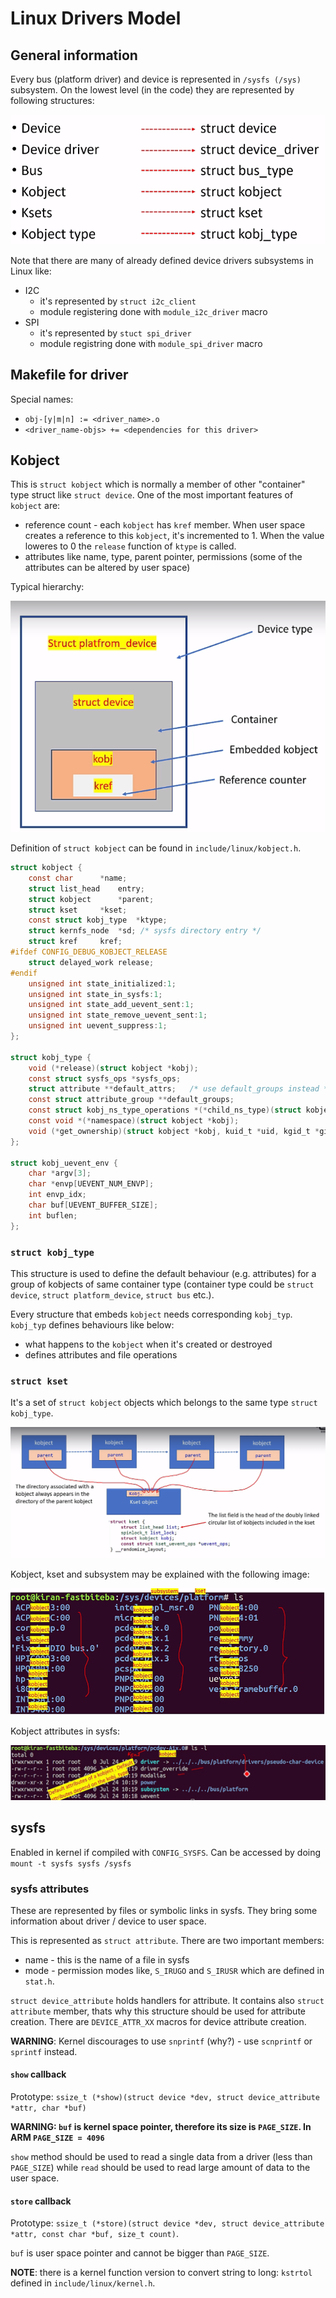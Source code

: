 # Linux Drivers Model

## General information

Every bus (platform driver) and device is represented in `/sysfs (/sys)` subsystem.
On the lowest level (in the code) they are represented by following structures:

![Components of the device model](pictures/components_of_the_device_model.png)

Note that there are many of already defined device drivers subsystems in Linux like:
- I2C
  - it's represented by `struct i2c_client`
  - module registering done with `module_i2c_driver` macro
- SPI
  - it's represented by `stuct spi_driver`
  - module registring done with `module_spi_driver` macro

## Makefile for driver

Special names:
- `obj-[y|m|n] := <driver_name>.o`
- `<driver_name-objs> += <dependencies for this driver>`

## Kobject

This is `struct kobject` which is normally a member of other "container" type struct like `struct device`.
One of the most important features of `kobject` are:
- reference count - each `kobject` has `kref` member. When user space creates a reference to this `kobject`, it's incremented to 1. When the value loweres to 0 the `release` function of `ktype` is called.
- attributes like name, type, parent pointer, permissions (some of the attributes can be altered by user space)

Typical hierarchy:

![Typical hierarchy](pictures/typical_hierarchy_kobject.png)

Definition of `struct kobject` can be found in `include/linux/kobject.h`.

```c
struct kobject {
	const char		*name;
	struct list_head	entry;
	struct kobject		*parent;
	struct kset		*kset;
	const struct kobj_type	*ktype;
	struct kernfs_node	*sd; /* sysfs directory entry */
	struct kref		kref;
#ifdef CONFIG_DEBUG_KOBJECT_RELEASE
	struct delayed_work	release;
#endif
	unsigned int state_initialized:1;
	unsigned int state_in_sysfs:1;
	unsigned int state_add_uevent_sent:1;
	unsigned int state_remove_uevent_sent:1;
	unsigned int uevent_suppress:1;
};

struct kobj_type {
	void (*release)(struct kobject *kobj);
	const struct sysfs_ops *sysfs_ops;
	struct attribute **default_attrs;	/* use default_groups instead */
	const struct attribute_group **default_groups;
	const struct kobj_ns_type_operations *(*child_ns_type)(struct kobject *kobj);
	const void *(*namespace)(struct kobject *kobj);
	void (*get_ownership)(struct kobject *kobj, kuid_t *uid, kgid_t *gid);
};

struct kobj_uevent_env {
	char *argv[3];
	char *envp[UEVENT_NUM_ENVP];
	int envp_idx;
	char buf[UEVENT_BUFFER_SIZE];
	int buflen;
};
```

### `struct kobj_type`

This structure is used to define the default behaviour (e.g. attributes) for a group of kobjects of same container type (container type could be `struct device`, `struct platform_device`, `struct bus` etc.).

Every structure that embeds `kobject` needs corresponding `kobj_typ`. `kobj_typ` defines behaviours like below:
- what happens to the `kobject` when it's created or destroyed
- defines attributes and file operations

### `struct kset`

It's a set of `struct kobject` objects which belongs to the same type `struct kobj_type`.

![kset](pictures/kset.png)

Kobject, kset and subsystem may be explained with the following image:

![subsystem explanation](pictures/subsystem_kset_kobject_exmplanation.png)

Kobject attributes in sysfs:

![Kobject attributes in sysfs](pictures/kobject_attributes.png)

## sysfs

Enabled in kernel if compiled with `CONFIG_SYSFS`. Can be accessed by doing `mount -t sysfs sysfs /sysfs`

### sysfs attributes

These are represented by files or symbolic links in sysfs. They bring some information about driver / device to user space.

This is represented as `struct attribute`. There are two important members:
- name - this is the name of a file in sysfs
- mode - permission modes like, `S_IRUGO` and `S_IRUSR` which are defined in `stat.h`.

`struct device_attribute` holds handlers for attribute. It contains also `struct attribute` member, thats why this structure should be used for attribute creation. There are `DEVICE_ATTR_XX` macros for device attribute creation.

__WARNING__: Kernel discourages to use `snprintf` (why?) - use `scnprintf` or `sprintf` instead.

#### `show` callback

Prototype: `ssize_t (*show)(struct device *dev, struct device_attribute *attr, char *buf)`

__WARNING: `buf` is kernel space pointer, therefore its size is `PAGE_SIZE`. In ARM `PAGE_SIZE = 4096`__

`show` method should be used to read a single data from a driver (less than `PAGE_SIZE`) while `read` should be used to read large amount of data to the user space.

#### `store` callback

Prototype: `ssize_t (*store)(struct device *dev, struct device_attribute *attr, const char *buf, size_t count)`.

`buf` is user space pointer and cannot be bigger than `PAGE_SIZE`.

__NOTE__: there is a kernel function version to convert string to long: `kstrtol` defined in `include/linux/kernel.h`.